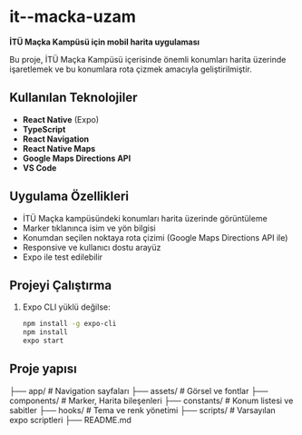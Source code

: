 # it--macka-uzam

 **İTÜ Maçka Kampüsü için mobil harita uygulaması**

Bu proje, İTÜ Maçka Kampüsü içerisinde önemli konumları harita üzerinde işaretlemek ve bu konumlara rota çizmek amacıyla geliştirilmiştir.

##  Kullanılan Teknolojiler

- **React Native** (Expo)
- **TypeScript**
- **React Navigation**
- **React Native Maps**
- **Google Maps Directions API**
- **VS Code**

##  Uygulama Özellikleri

- İTÜ Maçka kampüsündeki konumları harita üzerinde görüntüleme
- Marker tıklanınca isim ve yön bilgisi
- Konumdan seçilen noktaya rota çizimi (Google Maps Directions API ile)
- Responsive ve kullanıcı dostu arayüz
- Expo ile test edilebilir

##  Projeyi Çalıştırma

1. Expo CLI yüklü değilse:
   ```bash
   npm install -g expo-cli
   npm install
   expo start
## Proje yapısı

├── app/                # Navigation sayfaları
├── assets/             # Görsel ve fontlar
├── components/         # Marker, Harita bileşenleri
├── constants/          # Konum listesi ve sabitler
├── hooks/              # Tema ve renk yönetimi
├── scripts/            # Varsayılan expo scriptleri
├── README.md
